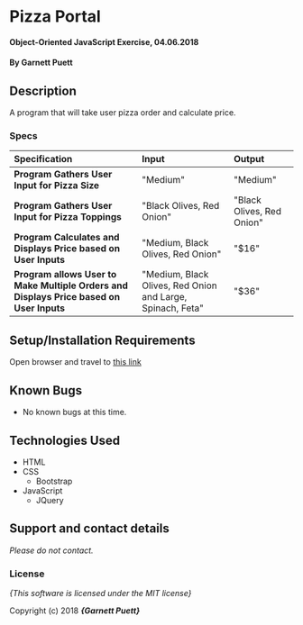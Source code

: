 # Pizza Portal

#### Object-Oriented JavaScript Exercise, 04.06.2018

#### By **Garnett Puett**

## Description

A program that will take user pizza order and calculate price.


### Specs
| Specification | Input | Output |
| :-------------     | :------------- | :------------- |
| **Program Gathers User Input for Pizza Size** | "Medium" | "Medium" |
| **Program Gathers User Input for Pizza Toppings**| "Black Olives, Red Onion" | "Black Olives, Red Onion" |
| **Program Calculates and Displays Price based on User Inputs**| "Medium, Black Olives, Red Onion" | "$16" |
| **Program allows User to Make Multiple Orders and Displays Price based on User Inputs**| "Medium, Black Olives, Red Onion and Large, Spinach, Feta" | "$36" |


## Setup/Installation Requirements

Open browser and travel to <a href="https://gpuett.github.io/pizza-portal/">this link</a>

## Known Bugs
* No known bugs at this time.

## Technologies Used
* HTML
* CSS
  * Bootstrap
* JavaScript
  * JQuery

## Support and contact details

_Please do not contact._

### License

*{This software is licensed under the MIT license}*

Copyright (c) 2018 **_{Garnett Puett}_**
